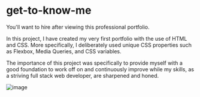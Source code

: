# get-to-know-me
You'll want to hire after viewing this professional portfolio.

In this project, I have created my very first portfolio with the use of HTML and CSS. More specifically, I deliberately used unique CSS properties such as Flexbox, Media Queries, and CSS variables. 

The importance of this project was specifically to provide myself with a good foundation to work off on and continuously improve while my skills, as a striving full stack web developer, are sharpened and honed. 


![image](https://user-images.githubusercontent.com/117941643/207995935-fc8d4128-677f-49ef-873a-070681066e39.png)
